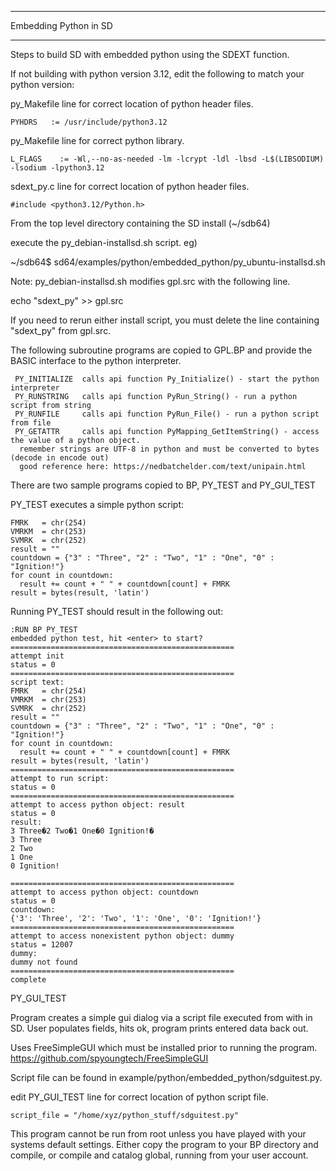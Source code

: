 **********************
Embedding Python in SD
**********************

Steps to build SD with embedded python using the SDEXT function.

If not building with python version 3.12, edit the following to match your python version:

  py_Makefile line for correct location of python header files.

    PYHDRS   := /usr/include/python3.12
	
  py_Makefile line for correct python library.	
	
	L_FLAGS    := -Wl,--no-as-needed -lm -lcrypt -ldl -lbsd -L$(LIBSODIUM) -lsodium -lpython3.12  

  sdext_py.c line for correct location of python header files.

    #include <python3.12/Python.h>  
      
From the top level directory containing the SD install (~/sdb64)

  execute the py_debian-installsd.sh script.  eg)  
  
~/sdb64$   sd64/examples/python/embedded_python/py_ubuntu-installsd.sh

Note: py_debian-installsd.sh modifies gpl.src with the following line.

echo "sdext_py" >> gpl.src

If you need to rerun either install script, you must delete the line containing
 "sdext_py" from gpl.src.

The following subroutine programs are copied to GPL.BP and provide the BASIC interface to the python interpreter.

     PY_INITIALIZE  calls api function Py_Initialize() - start the python interpreter
     PY_RUNSTRING   calls api function PyRun_String() - run a python script from string
     PY_RUNFILE     calls api function PyRun_File() - run a python script from file
     PY_GETATTR     calls api function PyMapping_GetItemString() - access the value of a python object.
      remember strings are UTF-8 in python and must be converted to bytes (decode in encode out)
      good reference here: https://nedbatchelder.com/text/unipain.html 
 

There are two sample programs copied to BP, PY_TEST and PY_GUI_TEST

PY_TEST executes a simple python script:

    FMRK   = chr(254)
    VMRKM  = chr(253)
    SVMRK  = chr(252)
    result = ""
    countdown = {"3" : "Three", "2" : "Two", "1" : "One", "0" : "Ignition!"}
    for count in countdown:
      result += count + " " + countdown[count] + FMRK 
    result = bytes(result, 'latin')

Running PY_TEST should result in the following out:

    :RUN BP PY_TEST
    embedded python test, hit <enter> to start?
    ==================================================
    attempt init
    status = 0
    ==================================================
    script text:
    FMRK   = chr(254)
    VMRKM  = chr(253)
    SVMRK  = chr(252)
    result = ""
    countdown = {"3" : "Three", "2" : "Two", "1" : "One", "0" : "Ignition!"}
    for count in countdown:
      result += count + " " + countdown[count] + FMRK 
    result = bytes(result, 'latin')
    ==================================================
    attempt to run script:
    status = 0
    ==================================================
    attempt to access python object: result
    status = 0
    result:
    3 Three�2 Two�1 One�0 Ignition!�
    3 Three
    2 Two
    1 One
    0 Ignition!

    ==================================================
    attempt to access python object: countdown
    status = 0
    countdown:
    {'3': 'Three', '2': 'Two', '1': 'One', '0': 'Ignition!'}
    ==================================================
    attempt to access nonexistent python object: dummy
    status = 12007
    dummy:
    dummy not found
    ==================================================
    complete

PY_GUI_TEST

Program creates a simple gui dialog via a script file executed from with in SD.
User populates fields, hits ok, program prints entered data back out.

Uses FreeSimpleGUI which must be installed prior to running the program.
https://github.com/spyoungtech/FreeSimpleGUI

Script file can be found in example/python/embedded_python/sdguitest.py. 

edit PY_GUI_TEST line for correct location of python script file.

    script_file = "/home/xyz/python_stuff/sdguitest.py"

This program cannot be run from root unless you have played with your systems default settings.
Either copy the program to your BP directory and compile, or compile and catalog global, running from
your user account.

    
